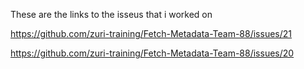 These are the links to the isseus that i worked on

https://github.com/zuri-training/Fetch-Metadata-Team-88/issues/21

https://github.com/zuri-training/Fetch-Metadata-Team-88/issues/20
